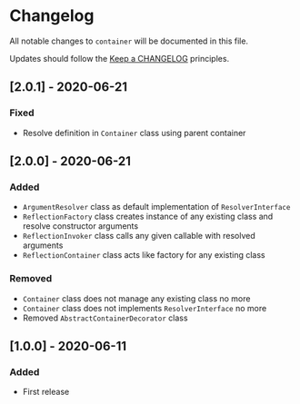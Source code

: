 # Changelog

All notable changes to `container` will be documented in this file.

Updates should follow the [Keep a CHANGELOG](http://keepachangelog.com/) principles.

<!--
## [X.Y.Z] - YYYY-MM-DD
### Added
- Nothing

### Deprecated
- Nothing

### Fixed
- Nothing

### Removed
- Nothing

### Security
- Nothing
-->

## [2.0.1] - 2020-06-21
### Fixed
- Resolve definition in `Container` class using parent container

## [2.0.0] - 2020-06-21
### Added
- `ArgumentResolver` class as default implementation of `ResolverInterface`
- `ReflectionFactory` class creates instance of any existing class and resolve constructor arguments
- `ReflectionInvoker` class calls any given callable with resolved arguments
- `ReflectionContainer` class acts like factory for any existing class

### Removed
- `Container` class does not manage any existing class no more
- `Container` class does not implements `ResolverInterface` no more
- Removed `AbstractContainerDecorator` class

## [1.0.0] - 2020-06-11
### Added
- First release
